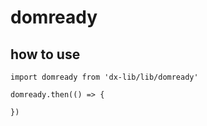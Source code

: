 # domready

## how to use

```
import domready from 'dx-lib/lib/domready'

domready.then(() => {

})
```